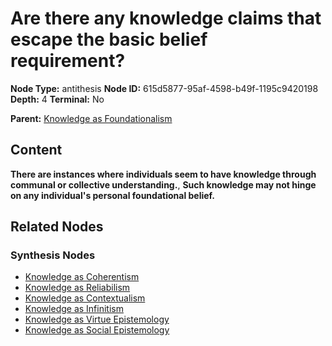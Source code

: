 # Are there any knowledge claims that escape the basic belief requirement?

**Node Type:** antithesis
**Node ID:** 615d5877-95af-4598-b49f-1195c9420198
**Depth:** 4
**Terminal:** No

**Parent:** [Knowledge as Foundationalism](knowledge-as-foundationalism-synthesis-569a8d0a-d9b3-4966-a1b6-d99a03c462a8.md)

## Content

**There are instances where individuals seem to have knowledge through communal or collective understanding.**, **Such knowledge may not hinge on any individual's personal foundational belief.**

## Related Nodes

### Synthesis Nodes

- [Knowledge as Coherentism](knowledge-as-coherentism-synthesis-2e9b0a69-68ed-4f60-bc02-f7110afe61a1.md)
- [Knowledge as Reliabilism](knowledge-as-reliabilism-synthesis-079358f1-01c7-44af-81ab-a31966572762.md)
- [Knowledge as Contextualism](knowledge-as-contextualism-synthesis-99d45e2a-e31e-4a29-b6f4-d468bedbf9b6.md)
- [Knowledge as Infinitism](knowledge-as-infinitism-synthesis-e1c9d2c5-b125-48d2-abca-390acf39c3dd.md)
- [Knowledge as Virtue Epistemology](knowledge-as-virtue-epistemology-synthesis-8d886b03-330c-42f7-b587-5cef3c55215e.md)
- [Knowledge as Social Epistemology](knowledge-as-social-epistemology-synthesis-571005ee-dc1c-46b4-aca1-0d382c4d8312.md)
